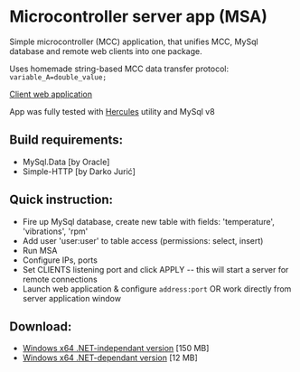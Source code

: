 ﻿# Microcontroller server app (MSA)
Simple microcontroller (MCC) application, 
that unifies MCC, MySql database and remote 
web clients into one package.  

Uses homemade string-based MCC data 
transfer protocol: `variable_A=double_value;`

[Client web application](https://github.com/HardcoreMagazine/mcc-web-client)  

App was fully tested with [Hercules](https://www.hw-group.com/software/hercules-setup-utility) 
utility and MySql v8

## Build requirements:
- MySql.Data [by Oracle]
- Simple-HTTP [by Darko Jurić]

## Quick instruction:
- Fire up MySql database, create new table with fields: 'temperature', 'vibrations',  'rpm' 
- Add user 'user:user' to table access (permissions: select, insert)
- Run MSA
- Configure IPs, ports
- Set CLIENTS listening port and click APPLY 
-- this will start a server for remote connections
- Launch web application & configure `address:port` 
OR work directly from server application window

## Download:
- [Windows x64 .NET-independant version](https://github.com/HardcoreMagazine/mcc-server/releases/download/v1/mcc-server-net-independant.zip) [150 MB]
- [Windows x64 .NET-dependant version](https://github.com/HardcoreMagazine/mcc-server/releases/download/v1/mcc-server-net-dependant.zip) [12 MB]
